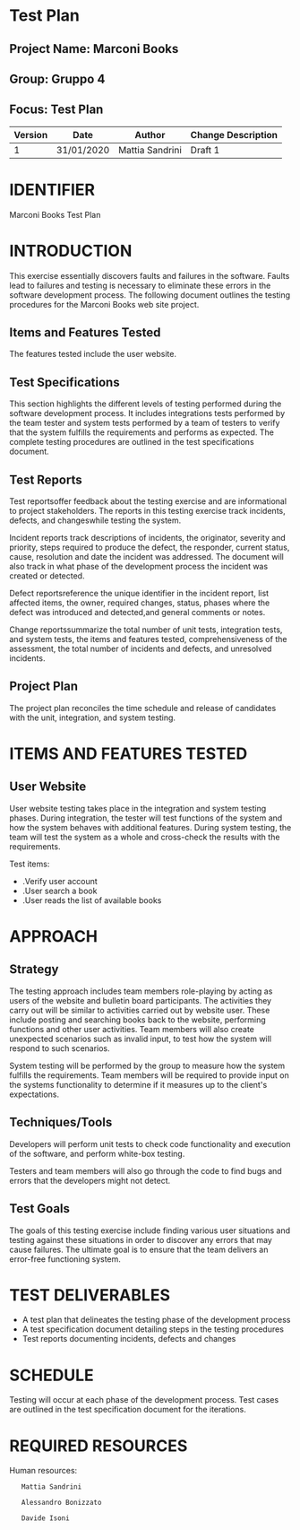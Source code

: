 # Test Plan


## Project Name: Marconi Books

## Group: Gruppo 4

## Focus: Test Plan



| Version |    Date |       Author | Change Description |
| --- | --- | --- | --- |
|      1 | 31/01/2020 | Mattia Sandrini |          Draft 1 |


# IDENTIFIER

Marconi Books Test Plan



# INTRODUCTION

This exercise essentially discovers faults and failures in the software. Faults lead to failures and testing is necessary to eliminate these errors in the software development process. The following document outlines the testing procedures for the Marconi Books web site project.

## Items and Features Tested

The features tested include the user website.

## Test Specifications

This section highlights the different levels of testing performed during the software development process. It includes integrations tests performed by the team tester and system tests performed by a team of testers to verify that the system fulfills the requirements and performs as expected. The complete testing procedures are outlined in the test specifications document.

## Test Reports

Test reportsoffer feedback about the testing exercise and are informational to project stakeholders. The reports in this testing exercise track incidents, defects, and changeswhile testing the system.

Incident reports track descriptions of incidents, the originator, severity and priority, steps required to produce the defect, the responder, current status, cause, resolution and date the incident was addressed.  The document will also track in what phase of the development process the incident was created or detected.

Defect reportsreference the unique identifier in the incident report, list affected items, the owner, required changes, status, phases where the defect was introduced and detected,and general comments or notes.

Change reportssummarize the total number of unit tests, integration tests, and system tests, the items and features tested, comprehensiveness of the assessment, the total number of incidents and defects, and unresolved incidents.

## Project Plan

The project plan reconciles the time schedule and release of candidates with the unit, integration, and system testing.







# ITEMS AND FEATURES TESTED

## User Website

User website testing takes place in the integration and system testing phases. During integration, the tester will test functions of the system and how the system behaves with additional features. During system testing, the team will test the system as a whole and cross-check the results with the requirements.

Test items:

- .Verify user account
- .User search a book
- .User reads the list of available books





# APPROACH

## Strategy

The testing approach includes team members role-playing by acting as users of the website and bulletin board participants. The activities they carry out will be similar to activities carried out by website user. These include posting and searching books back to the website, performing functions and other user activities. Team members will also create unexpected scenarios such as invalid input, to test how the system will respond to such scenarios.

System testing will be performed by the group to measure how the system fulfills the requirements. Team members will be required to provide input on the systems functionality to determine if it measures up to the client&#39;s expectations.

## Techniques/Tools

Developers will perform unit tests to check code functionality and execution of the software, and perform white-box testing.

Testers and team members will also go through the code to find bugs and errors that the developers might not detect.

## Test Goals

The goals of this testing exercise include finding various user situations and testing against these situations in order to discover any errors that may cause failures. The ultimate goal is to ensure that the team delivers an error-free functioning system.





# TEST DELIVERABLES

- A test plan that delineates the testing phase of the development process
- A test specification document detailing steps in the testing procedures
- Test reports documenting incidents, defects and changes





# SCHEDULE

Testing will occur at each phase of the development process. Test cases are outlined in the test specification document for the iterations.



# REQUIRED RESOURCES

Human resources:  

       Mattia Sandrini

       Alessandro Bonizzato

       Davide Isoni
